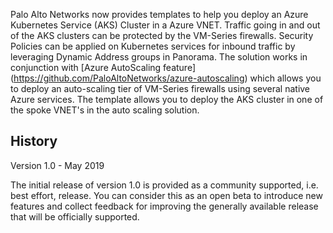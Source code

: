 Palo Alto Networks now provides templates to help you deploy an Azure Kubernetes Service (AKS) Cluster in a Azure VNET. Traffic going in and out of the AKS clusters can be protected by the VM-Series firewalls. Security Policies can be applied on Kubernetes services for inbound traffic by leveraging Dynamic Address groups in Panorama. The solution works in conjunction with [Azure AutoScaling feature] (https://github.com/PaloAltoNetworks/azure-autoscaling) which allows you to deploy an auto-scaling tier of VM-Series firewalls using several native Azure services. The template allows you to deploy the AKS cluster in one of the spoke VNET's in the auto scaling solution.



## History

Version 1.0 - May 2019

The initial release of version 1.0 is provided as a community supported, i.e. best effort, release. You can consider this as an open beta to introduce new features and collect feedback for improving the generally available release that will be officially supported.
